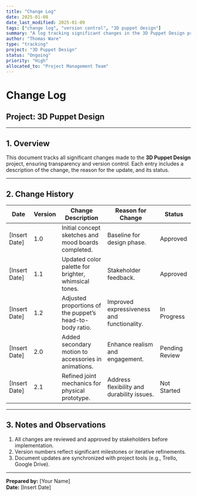 ```yaml
---
title: "Change Log"
date: 2025-01-08
date_last_modified: 2025-01-09
tags: ["change log", "version control", "3D puppet design"]
summary: "A log tracking significant changes in the 3D Puppet Design project, including descriptions, reasons, and statuses for each update."
author: "Thomas Ware"
type: "tracking"
project: "3D Puppet Design"
status: "Ongoing"
priority: "High"
allocated_to: "Project Management Team"
---
```

# **Change Log**

## **Project:** 3D Puppet Design

---

## **1. Overview**
This document tracks all significant changes made to the **3D Puppet Design** project, ensuring transparency and version control. Each entry includes a description of the change, the reason for the update, and its status.

---

## **2. Change History**

| **Date**       | **Version** | **Change Description**                                    | **Reason for Change**                          | **Status**        |
|----------------|-------------|----------------------------------------------------------|------------------------------------------------|-------------------|
| [Insert Date]  | 1.0         | Initial concept sketches and mood boards completed.      | Baseline for design phase.                     | Approved          |
| [Insert Date]  | 1.1         | Updated color palette for brighter, whimsical tones.      | Stakeholder feedback.                          | Approved          |
| [Insert Date]  | 1.2         | Adjusted proportions of the puppet’s head-to-body ratio. | Improved expressiveness and functionality.     | In Progress       |
| [Insert Date]  | 2.0         | Added secondary motion to accessories in animations.      | Enhance realism and engagement.                | Pending Review    |
| [Insert Date]  | 2.1         | Refined joint mechanics for physical prototype.           | Address flexibility and durability issues.     | Not Started       |

---

## **3. Notes and Observations**
1. All changes are reviewed and approved by stakeholders before implementation.
2. Version numbers reflect significant milestones or iterative refinements.
3. Document updates are synchronized with project tools (e.g., Trello, Google Drive).

---

**Prepared by:** [Your Name]  
**Date:** [Insert Date]